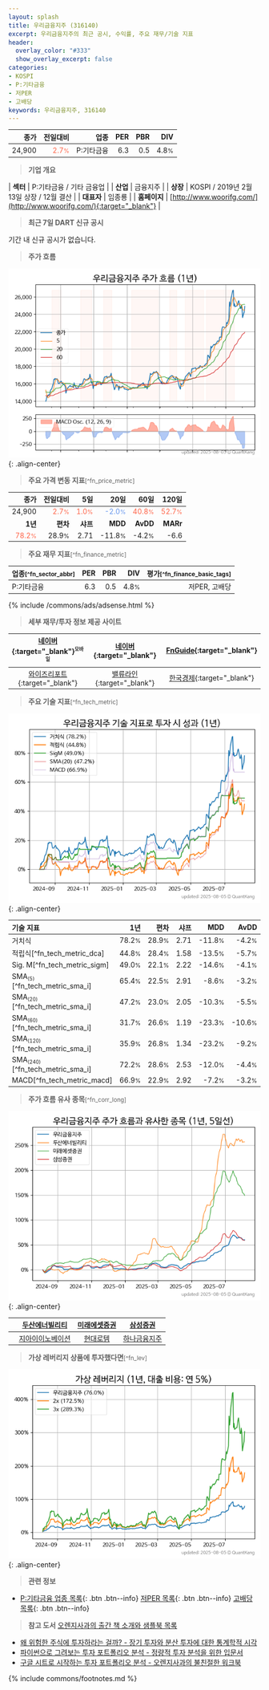 ```yaml
---
layout: splash
title: 우리금융지주 (316140)
excerpt: 우리금융지주의 최근 공시, 수익률, 주요 재무/기술 지표
header:
  overlay_color: "#333"
  show_overlay_excerpt: false
categories:
- KOSPI
- P:기타금융
- 저PER
- 고배당
keywords: 우리금융지주, 316140
---
```


| **종가** | **전일대비** | **업종** | **PER** | **PBR** | **DIV** |
| -------: | -----------: | -------: | ------: | ------: | ------: |
| 24,900 | <span style="color: tomato">2.7<small>%</small></span> | P:기타금융 | 6.3 | 0.5 | 4.8<small>%</small> |

<!-- more -->


> **기업 개요**<a id="company"></a>

| <span style="white-space:nowrap;">**섹터**</span> | P:기타금융 / 기타 금융업 |
| <span style="white-space:nowrap;">**산업**</span> | 금융지주 |
| <span style="white-space:nowrap;">**상장**</span> | KOSPI / 2019년 2월 13일 상장 / 12월 결산 |
| <span style="white-space:nowrap;">**대표자**</span> | 임종룡 |
| <span style="white-space:nowrap;">**홈페이지**</span> | [http://www.woorifg.com/](http://www.woorifg.com/){:target="_blank"} |


> **최근 7일 DART 신규 공시**<a id="dart"></a>

기간 내 신규 공시가 없습니다.


> **주가 흐름**<a id="price"></a>

![316140](/stock/images/316140.png){: .align-center}


> **주요 가격 변동 지표**<small>[^fn_price_metric]</small>

| **종가** | **전일대비** | **5일** | **20일** | **60일** | **120일** |
| -------: | -----------: | ------: | -------: | -------: | --------: |
| 24,900 | <span style="color: tomato">2.7<small>%</small></span> | <span style="color: tomato">1.0<small>%</small></span> | <span style="color: cornflowerblue">-2.0<small>%</small></span> | <span style="color: tomato">40.8<small>%</small></span> | <span style="color: tomato">52.7<small>%</small></span> |
| **1년** | **편차** | **샤프** | **MDD** | **AvDD** | **MARr** |
| <span style="color: tomato">78.2<small>%</small></span> | 28.9<small>%</small> | 2.71 | -11.8<small>%</small> | -4.2<small>%</small> | -6.6 |


> **주요 재무 지표**<small>[^fn_finance_metric]</small>

| **업종**<small>[^fn_sector_abbr]</small> | **PER** | **PBR** | **DIV** | **평가**<small>[^fn_finance_basic_tags]</small> |
| :--------------------------------------- | ------: | ------: | ------: | ----------------------------------------------: |
| P:기타금융 | 6.3 | 0.5 | 4.8<small>%</small> | 저PER, 고배당 |



{% include /commons/ads/adsense.html %}

> **세부 재무/투자 정보 제공 사이트**

| [네이버](https://m.stock.naver.com/domestic/stock/316140/finance/summary){:target="_blank"}<sup><small>모바일</small></sup> | [네이버](https://finance.naver.com/item/coinfo.naver?code=316140){:target="_blank"} | [FnGuide](https://comp.fnguide.com/SVO2/ASP/SVD_Invest.asp?gicode=A316140&MenuYn=Y){:target="_blank"} |
| :---: | :---: | :---: |
| [와이즈리포트](https://comp.wisereport.co.kr/company/c1040001.aspx?cmp_cd=316140){:target="_blank"} | [밸류라인](https://www.valueline.co.kr/finance/summary/316140){:target="_blank"} | [한국경제](https://markets.hankyung.com/stock/316140/financial-summary){:target="_blank"} |


> **주요 기술 지표**<small>[^fn_tech_metric]</small>


![316140](/stock/images/316140_tech.png){: .align-center}

| **기술 지표** | **1년** | **편차** | **샤프** | **MDD** | **AvDD** |
| :------------ | ------: | -----------: | -------: | ------: | -------: |
| 거치식 | 78.2<small>%</small> | 28.9<small>%</small> | 2.71 | -11.8<small>%</small> | -4.2<small>%</small> |
| 적립식[^fn_tech_metric_dca] | 44.8<small>%</small> | 28.4<small>%</small> | 1.58 | -13.5<small>%</small> | -5.7<small>%</small> |
| Sig. M[^fn_tech_metric_sigm] | 49.0<small>%</small> | 22.1<small>%</small> | 2.22 | -14.6<small>%</small> | -4.1<small>%</small> |
| SMA<small><sub>(5)</sub></small>[^fn_tech_metric_sma_i] | 65.4<small>%</small> | 22.5<small>%</small> | 2.91 | -8.6<small>%</small> | -3.2<small>%</small> |
| SMA<small><sub>(20)</sub></small>[^fn_tech_metric_sma_i] | 47.2<small>%</small> | 23.0<small>%</small> | 2.05 | -10.3<small>%</small> | -5.5<small>%</small> |
| SMA<small><sub>(60)</sub></small>[^fn_tech_metric_sma_i] | 31.7<small>%</small> | 26.6<small>%</small> | 1.19 | -23.3<small>%</small> | -10.6<small>%</small> |
| SMA<small><sub>(120)</sub></small>[^fn_tech_metric_sma_i] | 35.9<small>%</small> | 26.8<small>%</small> | 1.34 | -23.2<small>%</small> | -9.2<small>%</small> |
| SMA<small><sub>(240)</sub></small>[^fn_tech_metric_sma_i] | 72.2<small>%</small> | 28.6<small>%</small> | 2.53 | -12.0<small>%</small> | -4.4<small>%</small> |
| MACD[^fn_tech_metric_macd] | 66.9<small>%</small> | 22.9<small>%</small> | 2.92 | -7.2<small>%</small> | -3.2<small>%</small> |


> **주가 흐름 유사 종목**<a id="corr"></a><small>[^fn_corr_long]</small>

![316140](/stock/images/316140_corr.png){: .align-center}

|       | [두산에너빌리티](/034020/) | [미래에셋증권](/006800/) | [삼성증권](/016360/) |
| :---: | :------------------------------------: | :------------------------------------: | :------------------------------------: |
|       | [지아이이노베이션](/358570/) | [현대로템](/064350/) | [하나금융지주](/086790/) |


> **가상 레버리지 상품에 투자했다면**<a id="2x"></a><small>[^fn_lev]</small>

![316140](/stock/images/316140_2x.png){: .align-center}


> **관련 정보**

- [P:기타금융 업종 목록](/stats/sector/kospi_업종_기타금융_종목/){: .btn .btn--info} [저PER 목록](/fn/fn_low_per/){: .btn .btn--info} [고배당 목록](/fn/fn_high_div/){: .btn .btn--info}

> **참고 도서** [오렌지사과의 출간 책 소개와 샘플북 목록](https://kongdori.tistory.com/691)

- [왜 위험한 주식에 투자하라는 걸까? - 장기 투자와 분산 투자에 대한 통계학적 시각](https://kongdori.tistory.com/421)
- [파이썬으로 그려보는 투자 포트폴리오 분석  - 정량적 투자 분석을 위한 입문서](https://kongdori.tistory.com/643)
- [구글 시트로 시작하는 투자 포트폴리오 분석 - 오렌지사과의 불친절한 워크북](https://kongdori.tistory.com/449)


{% include commons/footnotes.md %}